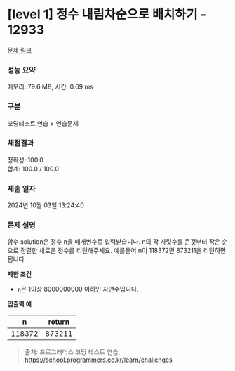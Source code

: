 # \[level 1] 정수 내림차순으로 배치하기 - 12933

[문제 링크](https://school.programmers.co.kr/learn/courses/30/lessons/12933)

### 성능 요약

메모리: 79.6 MB, 시간: 0.69 ms

### 구분

코딩테스트 연습 > 연습문제

### 채점결과

정확성: 100.0\
합계: 100.0 / 100.0

### 제출 일자

2024년 10월 03일 13:24:40

### 문제 설명

함수 solution은 정수 n을 매개변수로 입력받습니다. n의 각 자릿수를 큰것부터 작은 순으로 정렬한 새로운 정수를 리턴해주세요. 예를들어 n이 118372면 873211을 리턴하면 됩니다.

**제한 조건**

* `n`은 1이상 8000000000 이하인 자연수입니다.

**입출력 예**

| n      | return |
| ------ | ------ |
| 118372 | 873211 |

> 출처: 프로그래머스 코딩 테스트 연습, https://school.programmers.co.kr/learn/challenges
